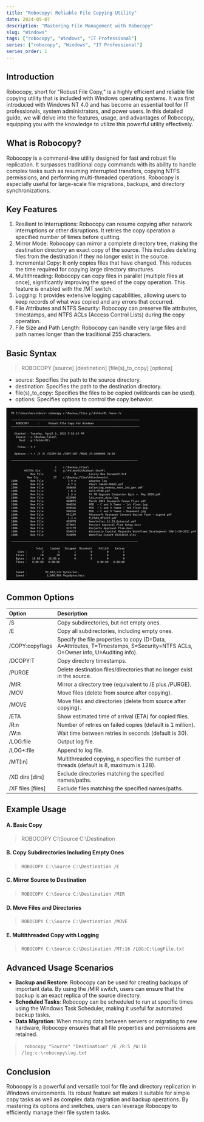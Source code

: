 ```yaml
---
title: "Robocopy: Reliable File Copying Utility"
date: 2024-05-07
description: "Mastering File Management with Robocopy"
slug: "Windows"
tags: ["robocopy", "Windows", "IT Professional"]
series: ["robocopy", "Windows", "IT Professional"]
series_order: 1
---
```


## Introduction

Robocopy, short for "Robust File Copy," is a highly efficient and reliable file copying utility that is included with Windows operating systems. It was first introduced with Windows NT 4.0 and has become an essential tool for IT professionals, system administrators, and power users. In this detailed guide, we will delve into the features, usage, and advantages of Robocopy, equipping you with the knowledge to utilize this powerful utility effectively.

## What is Robocopy?

Robocopy is a command-line utility designed for fast and robust file replication. It surpasses traditional copy commands with its ability to handle complex tasks such as resuming interrupted transfers, copying NTFS permissions, and performing multi-threaded operations. Robocopy is especially useful for large-scale file migrations, backups, and directory synchronizations.

## Key Features

1.	Resilient to Interruptions: Robocopy can resume copying after network interruptions or other disruptions. It retries the copy operation a specified number of times before quitting.
2.	Mirror Mode: Robocopy can mirror a complete directory tree, making the destination directory an exact copy of the source. This includes deleting files from the destination if they no longer exist in the source.
3.	Incremental Copy: It only copies files that have changed. This reduces the time required for copying large directory structures.
4.	Multithreading: Robocopy can copy files in parallel (multiple files at once), significantly improving the speed of the copy operation. This feature is enabled with the /MT switch.
5.	Logging: It provides extensive logging capabilities, allowing users to keep records of what was copied and any errors that occurred.
6.	File Attributes and NTFS Security: Robocopy can preserve file attributes, timestamps, and NTFS ACLs (Access Control Lists) during the copy operation.
7.	File Size and Path Length: Robocopy can handle very large files and path names longer than the traditional 255 characters.

## Basic Syntax

> ROBOCOPY [source] [destination] [file(s)_to_copy] [options]

- source: Specifies the path to the source directory.
- destination: Specifies the path to the destination directory.
- file(s)_to_copy: Specifies the files to be copied (wildcards can be used).
- options: Specifies options to control the copy behavior.

<img class="robocopy" src="img/robocopy.png"/>

## Common Options

|Option|Description|
|:----|:----|
|/S|Copy subdirectories, but not empty ones.|
|/E|Copy all subdirectories, including empty ones.|
|/COPY:copyflags|Specify the file properties to copy (D=Data, A=Attributes, T=Timestamps, S=Security=NTFS ACLs, O=Owner info, U=Auditing info).|
|/DCOPY:T|Copy directory timestamps.|
|/PURGE|Delete destination files/directories that no longer exist in the source.|
|/MIR|Mirror a directory tree (equivalent to /E plus /PURGE).|
|/MOV|Move files (delete from source after copying).|
|/MOVE|Move files and directories (delete from source after copying).|
|/ETA|Show estimated time of arrival (ETA) for copied files.|
|/R:n|Number of retries on failed copies (default is 1 million).|
|/W:n|Wait time between retries in seconds (default is 30).|
|/LOG:file|Output log file.|
|/LOG+:file|Append to log file.|
|/MT[:n]|Multithreaded copying, n specifies the number of threads (default is 8, maximum is 128).|
|/XD dirs [dirs]|Exclude directories matching the specified names/paths.|
|/XF files [files]|Exclude files matching the specified names/paths.|


## Example Usage

#### A. Basic Copy
> ROBOCOPY C:\Source C:\Destination

#### B. Copy Subdirectories Including Empty Ones
> `ROBOCOPY C:\Source C:\Destination /E`

#### C. Mirror Source to Destination
> `ROBOCOPY C:\Source C:\Destination /MIR`

#### D. Move Files and Directories
> `ROBOCOPY C:\Source C:\Destination /MOVE`

#### E. Multithreaded Copy with Logging
> `ROBOCOPY C:\Source C:\Destination /MT:16 /LOG:C:\LogFile.txt`

## Advanced Usage Scenarios

- **Backup and Restore**: Robocopy can be used for creating backups of important data. By using the /MIR switch, users can ensure that the backup is an exact replica of the source directory.
- **Scheduled Tasks**: Robocopy can be scheduled to run at specific times using the Windows Task Scheduler, making it useful for automated backup tasks.
- **Data Migration**: When moving data between servers or migrating to new hardware, Robocopy ensures that all file properties and permissions are retained.

>` robocopy "Source" "Destination" /E /R:5 /W:10 /log:c:\robocopy\log.txt`

## Conclusion

Robocopy is a powerful and versatile tool for file and directory replication in Windows environments. Its robust feature set makes it suitable for simple copy tasks as well as complex data migration and backup operations. By mastering its options and switches, users can leverage Robocopy to efficiently manage their file system tasks.


